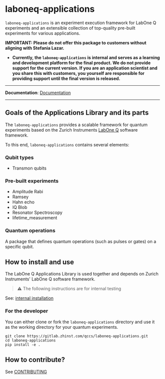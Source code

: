 # laboneq-applications

`laboneq-applications` is an experiment execution framework for LabOne Q experiments and an extensible collection of top-quality pre-built experiments for various applications.

**IMPORTANT: Please do not offer this package to customers without aligning with Stefania Lazar.**

- **Currently, the `laboneq-applications` is internal and serves as a learning and development platform for the final product. We do not provide support for the current version. If you are an application scientist and you share this with customers, you yourself are responsible for providing support until the final version is released.**

---
<!-- NOTE: Change to the public link when ready -->
**Documentation**: [Documentation](http://laboneq-applications-qccs-1d05f433a85f43634ee9a3c36e976e1ae43ad.pages.zhinst.com/manual/index.html)

---

## Goals of the Applications Library and its parts

The `laboneq-applications` provides a scalable framework for quantum experiments based on the Zurich Instruments [LabOne Q](https://github.com/zhinst/laboneq) software framework.

To this end, `laboneq-applications` contains several elements:

### Qubit types

- Transmon qubits

### Pre-built experiments

- Amplitude Rabi
- Ramsey
- Hahn echo
- IQ Blob
- Resonator Spectroscopy
- lifetime_measurement

### Quantum operations

A package that defines quantum operations (such as pulses or gates) on a specific qubit.

## How to install and use

The LabOne Q Applications Library is used together and depends on Zurich Instruments' LabOne Q software framework.

<!-- NOTE: Remove when public -->
> :warning: The following instructions are for internal testing

See: [internal installation](docs/internal/install.md)

### For the developer

You can either clone or fork the `laboneq-applications` directory and use it as the working directory for your quantum experiments.

<!-- NOTE: Remove when public -->
```
git clone https://gitlab.zhinst.com/qccs/laboneq-applications.git
cd laboneq-applications
pip install -e .
```

## How to contribute?

See [CONTRIBUTING](CONTRIBUTING.md)
